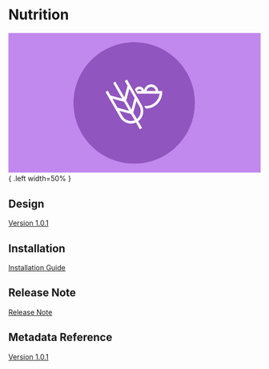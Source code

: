 # Nutrition

![Nutrition](resources/images/package-nutrition.png){ .left width=50% }

## Design

[Version 1.0.1](#nutr-agg-design)

## Installation

[Installation Guide](#nutr-agg-installation)

## Release Note

[Release Note](#nutr-agg-release-note)

## Metadata Reference

[Version 1.0.1](https://packages.dhis2.org/en/NUTR_AGG/1.0.1/DHIS2.38/NUTR_AGG_COMPLETE_1.0.1_DHIS2.38.xlsx)
